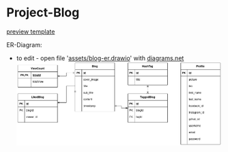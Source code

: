 # Project-Blog

[preview template](https://startbootstrap.com/previews/clean-blog)

ER-Diagram:
* to edit - open file '[assets/blog-er.drawio](assets/blog-er.drawio)' with [diagrams.net](https://app.diagrams.net/?src=about)
![Blog ER](assets/blog-er.jpg)

